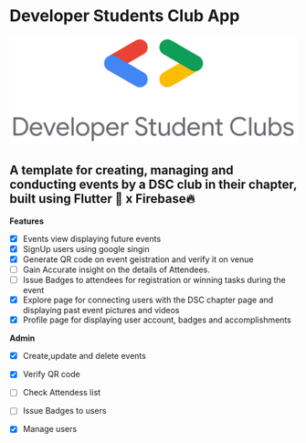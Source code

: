 # Developer Students Club App

![DSC](/assets/dsc.png)



## A template for creating, managing and conducting events by a DSC club in their chapter, built using Flutter 💙 x Firebase🔥


**Features**
- [x] Events view displaying future events
- [x] SignUp users using google singin 
- [x] Generate QR code on event geistration and verify it on venue
- [ ] Gain Accurate insight on the details of Attendees. 
- [ ] Issue Badges to attendees for registration or winning tasks during the event
- [x] Explore page for connecting users with the DSC chapter page and displaying past event pictures and videos
- [x] Profile page for displaying user account, badges and accomplishments

**Admin**
- [x] Create,update and delete events 
- [x] Verify QR code 
- [ ] Check Attendess list
- [ ] Issue Badges to users
- [X] Manage users



